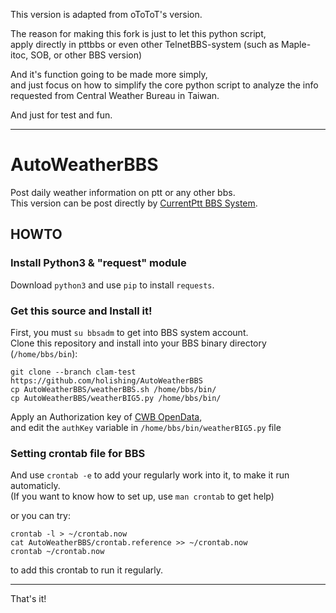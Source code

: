 This version is adapted from oToToT's version.

The reason for making this fork is just to let this python script,
<br>apply directly in pttbbs or even other TelnetBBS-system (such as Maple-itoc, SOB, or other BBS version)

And it's function going to be made more simply, 
<br>and just focus on how to simplify the core python script to analyze the info requested from Central Weather Bureau in Taiwan.

And just for test and fun.

***

# AutoWeatherBBS

Post daily weather information on ptt or any other bbs.
<br>This version can be post directly by [CurrentPtt BBS System](https://github.com/ptt/pttbbs).

## HOWTO

### Install Python3 & "request" module

Download `python3` and use `pip` to install `requests`.

### Get this source and Install it!

First, you must `su bbsadm` to get into BBS system account.
<br>Clone this repository and install into your BBS binary directory (`/home/bbs/bin`):

`git clone --branch clam-test https://github.com/holishing/AutoWeatherBBS`
<br>`cp AutoWeatherBBS/weatherBBS.sh /home/bbs/bin/`
<br>`cp AutoWeatherBBS/weatherBIG5.py /home/bbs/bin/`

Apply an Authorization key of [CWB OpenData](http://opendata.cwb.gov.tw/),
<br>and edit the `authKey` variable in `/home/bbs/bin/weatherBIG5.py` file

### Setting crontab file for BBS

And use `crontab -e` to add your regularly work into it, to make it run automaticly.
<br>(If you want to know how to set up, use `man crontab` to get help)

or you can try:

`crontab -l > ~/crontab.now`
<br>`cat AutoWeatherBBS/crontab.reference >> ~/crontab.now`
<br>`crontab ~/crontab.now`

to add this crontab to run it regularly.

***

That's it!
